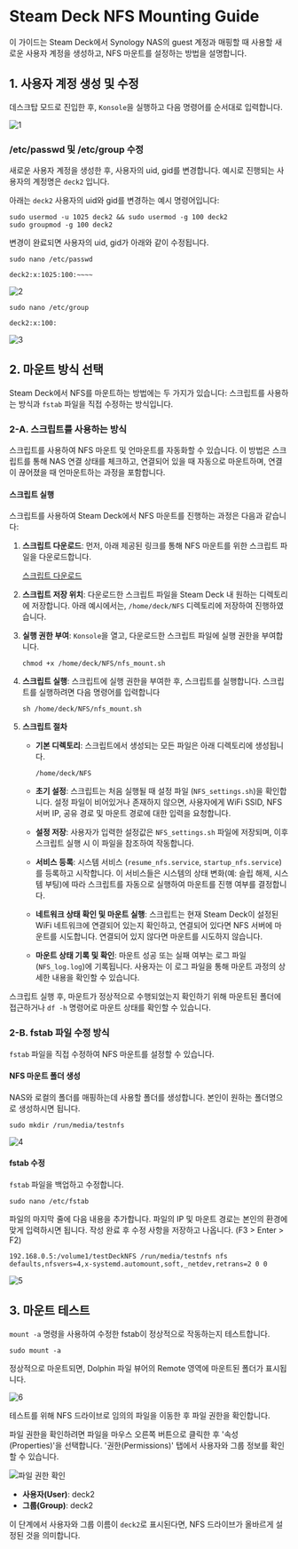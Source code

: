 # Steam Deck NFS Mounting Guide

이 가이드는 Steam Deck에서 Synology NAS의 guest 계정과 매핑할 때 사용할 새로운 사용자 계정을 생성하고, NFS 마운트를 설정하는 방법을 설명합니다.


## 1. 사용자 계정 생성 및 수정
데스크탑 모드로 진입한 후, `Konsole`을 실행하고 다음 명령어를 순서대로 입력합니다.

![1](https://user-images.githubusercontent.com/122413511/211694613-fc11aee8-7c80-4a56-bd06-d37731642d43.png)


### /etc/passwd 및 /etc/group 수정
새로운 사용자 계정을 생성한 후, 사용자의 uid, gid를 변경합니다.
예시로 진행되는 사용자의 계정명은 `deck2` 입니다.


아래는 `deck2` 사용자의 uid와 gid를 변경하는 예시 명령어입니다:
```
sudo usermod -u 1025 deck2 && sudo usermod -g 100 deck2
sudo groupmod -g 100 deck2
```

변경이 완료되면 사용자의 uid, gid가 아래와 같이 수정됩니다.

```
sudo nano /etc/passwd

deck2:x:1025:100:~~~~
```
![2](https://user-images.githubusercontent.com/122413511/211694644-762d0216-bf3f-433d-a0cc-8360d5e5c80e.png)


```
sudo nano /etc/group

deck2:x:100:
```
![3](https://user-images.githubusercontent.com/122413511/211694682-e26c8add-ea2d-4f0d-873f-d729ad1d4a22.png)


## 2. 마운트 방식 선택

Steam Deck에서 NFS를 마운트하는 방법에는 두 가지가 있습니다: 스크립트를 사용하는 방식과 `fstab` 파일을 직접 수정하는 방식입니다. 


### 2-A. 스크립트를 사용하는 방식

스크립트를 사용하여 NFS 마운트 및 언마운트를 자동화할 수 있습니다. 이 방법은 스크립트를 통해 NAS 연결 상태를 체크하고, 연결되어 있을 때 자동으로 마운트하며, 연결이 끊어졌을 때 언마운트하는 과정을 포함합니다.


#### 스크립트 실행

스크립트를 사용하여 Steam Deck에서 NFS 마운트를 진행하는 과정은 다음과 같습니다:

1. **스크립트 다운로드**: 먼저, 아래 제공된 링크를 통해 NFS 마운트를 위한 스크립트 파일을 다운로드합니다.
 
   [스크립트 다운로드](https://github.com/Ma-cchiato/steamdeck_mount/blob/main/Script/nfs_mount.sh)

2. **스크립트 저장 위치**: 다운로드한 스크립트 파일을 Steam Deck 내 원하는 디렉토리에 저장합니다. 아래 예시에서는, `/home/deck/NFS` 디렉토리에 저장하여 진행하였습니다.

3. **실행 권한 부여**: `Konsole`을 열고, 다운로드한 스크립트 파일에 실행 권한을 부여합니다.
   ```
   chmod +x /home/deck/NFS/nfs_mount.sh
   ```

4. **스크립트 실행**: 스크립트에 실행 권한을 부여한 후, 스크립트를 실행합니다. 스크립트를 실행하려면 다음 명령어를 입력합니다
   ```
   sh /home/deck/NFS/nfs_mount.sh
   ```

5. **스크립트 절차**

   - **기본 디렉토리**: 스크립트에서 생성되는 모든 파일은 아래 디렉토리에 생성됩니다.
     ```
     /home/deck/NFS
     ```

   - **초기 설정**: 스크립트는 처음 실행될 때 설정 파일 (`NFS_settings.sh`)을 확인합니다. 설정 파일이 비어있거나 존재하지 않으면, 사용자에게 WiFi SSID, NFS 서버 IP, 공유 경로 및 마운트 경로에 대한 입력을 요청합니다.

   - **설정 저장**: 사용자가 입력한 설정값은 `NFS_settings.sh` 파일에 저장되며, 이후 스크립트 실행 시 이 파일을 참조하여 작동합니다.

   - **서비스 등록**: 시스템 서비스 (`resume_nfs.service`, `startup_nfs.service`)를 등록하고 시작합니다. 이 서비스들은 시스템의 상태 변화(예: 슬립 해제, 시스템 부팅)에 따라 스크립트를 자동으로 실행하여 마운트를 진행 여부를 결정합니다.

   - **네트워크 상태 확인 및 마운트 실행**: 스크립트는 현재 Steam Deck이 설정된 WiFi 네트워크에 연결되어 있는지 확인하고, 연결되어 있다면 NFS 서버에 마운트를 시도합니다. 연결되어 있지 않다면 마운트를 시도하지 않습니다.

   - **마운트 상태 기록 및 확인**: 마운트 성공 또는 실패 여부는 로그 파일 (`NFS_log.log`)에 기록됩니다. 사용자는 이 로그 파일을 통해 마운트 과정의 상세한 내용을 확인할 수 있습니다.

스크립트 실행 후, 마운트가 정상적으로 수행되었는지 확인하기 위해 마운트된 폴더에 접근하거나 `df -h` 명령어로 마운트 상태를 확인할 수 있습니다.


### 2-B. fstab 파일 수정 방식

`fstab` 파일을 직접 수정하여 NFS 마운트를 설정할 수 있습니다.

#### NFS 마운트 폴더 생성

NAS와 로컬의 폴더를 매핑하는데 사용할 폴더를 생성합니다. 본인이 원하는 폴더명으로 생성하시면 됩니다.
```
sudo mkdir /run/media/testnfs
```

![4](https://user-images.githubusercontent.com/122413511/211694749-2d2acf90-6e31-437f-bfb7-9885a6cf46bd.png)


#### fstab 수정

`fstab` 파일을 백업하고 수정합니다.
```
sudo nano /etc/fstab
```

파일의 마지막 줄에 다음 내용을 추가합니다. 파일의 IP 및 마운트 경로는 본인의 환경에 맞게 입력하시면 됩니다.
작성 완료 후 수정 사항을 저장하고 나옵니다. (F3 > Enter > F2)
```
192.168.0.5:/volume1/testDeckNFS /run/media/testnfs nfs defaults,nfsvers=4,x-systemd.automount,soft,_netdev,retrans=2 0 0
```

![5](https://user-images.githubusercontent.com/122413511/211694751-344cedb5-e6dd-4ac0-8a57-277aa680fbbb.png)


## 3. 마운트 테스트

`mount -a` 명령을 사용하여 수정한 fstab이 정상적으로 작동하는지 테스트합니다.
```
sudo mount -a
```

정상적으로 마운트되면, Dolphin 파일 뷰어의 Remote 영역에 마운트된 폴더가 표시됩니다.


![6](https://user-images.githubusercontent.com/122413511/211694752-58d74a4e-a36e-438b-a865-dc47bb1524cf.png)


테스트를 위해 NFS 드라이브로 임의의 파일을 이동한 후 파일 권한을 확인합니다.

파일 권한을 확인하려면 파일을 마우스 오른쪽 버튼으로 클릭한 후 '속성(Properties)'을 선택합니다. '권한(Permissions)' 탭에서 사용자와 그룹 정보를 확인할 수 있습니다.


![파일 권한 확인](https://user-images.githubusercontent.com/122413511/211694754-208d2126-2f1c-4ea9-829c-d7c05a2e14b2.png)

- **사용자(User)**: deck2
- **그룹(Group)**: deck2

이 단계에서 사용자와 그룹 이름이 `deck2`로 표시된다면, NFS 드라이브가 올바르게 설정된 것을 의미합니다.


